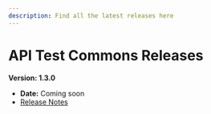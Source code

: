 ```yaml
---
description: Find all the latest releases here
---
```


# API Test Commons Releases

**Version: 1.3.0**

* **Date:** Coming soon
* [Release Notes](https://docs.mosip.io/1.2.0/releases/api-test-commons-releases/v1.3.0)
